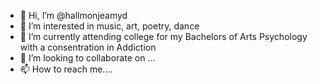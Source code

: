 - 👋 Hi, I’m @hallmonjeamyd
- 👀 I’m interested in music, art, poetry, dance
- 🌱 I’m currently attending college for my Bachelors of Arts Psychology with a consentration in Addiction 
- 💞️ I’m looking to collaborate on ...
- 📫 How to reach me....


<!---
hallmonjeamyd/hallmonjeamyd is a ✨ special ✨ repository because its `README.md` (this file) appears on your GitHub profile.
You can click the Preview link to take a look at your changes.
--->
